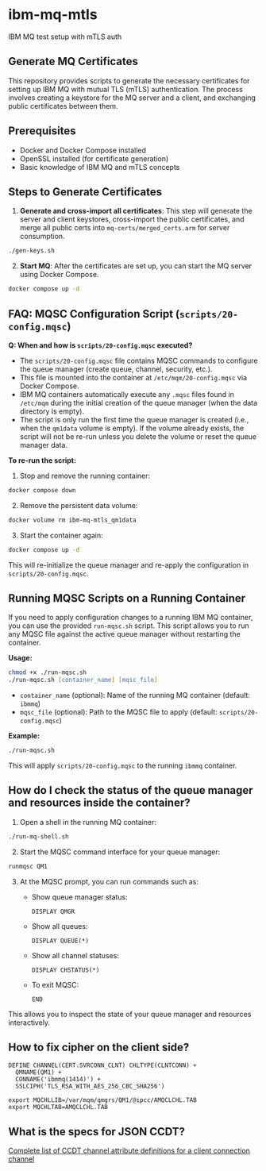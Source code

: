 # ibm-mq-mtls
IBM MQ test setup with mTLS auth 


## Generate MQ Certificates
This repository provides scripts to generate the necessary certificates for setting up IBM MQ with mutual TLS (mTLS) authentication. The process involves creating a keystore for the MQ server and a client, and exchanging public certificates between them.

## Prerequisites
- Docker and Docker Compose installed
- OpenSSL installed (for certificate generation)
- Basic knowledge of IBM MQ and mTLS concepts

## Steps to Generate Certificates
1. **Generate and cross-import all certificates**: This step will generate the server and client keystores, cross-import the public certificates, and merge all public certs into `mq-certs/merged_certs.arm` for server consumption.

```bash
./gen-keys.sh
```

2. **Start MQ**: After the certificates are set up, you can start the MQ server using Docker Compose.

```bash
docker compose up -d
```

## FAQ: MQSC Configuration Script (`scripts/20-config.mqsc`)

**Q: When and how is `scripts/20-config.mqsc` executed?**

- The `scripts/20-config.mqsc` file contains MQSC commands to configure the queue manager (create queue, channel, security, etc.).
- This file is mounted into the container at `/etc/mqm/20-config.mqsc` via Docker Compose.
- IBM MQ containers automatically execute any `.mqsc` files found in `/etc/mqm` during the initial creation of the queue manager (when the data directory is empty).
- The script is only run the first time the queue manager is created (i.e., when the `qm1data` volume is empty). If the volume already exists, the script will not be re-run unless you delete the volume or reset the queue manager data.

**To re-run the script:**
1. Stop and remove the running container:

```bash
docker compose down
```
2. Remove the persistent data volume:

```bash
docker volume rm ibm-mq-mtls_qm1data
```
3. Start the container again:

```bash
docker compose up -d
```
This will re-initialize the queue manager and re-apply the configuration in `scripts/20-config.mqsc`.

## Running MQSC Scripts on a Running Container

If you need to apply configuration changes to a running IBM MQ container, you can use the provided `run-mqsc.sh` script. This script allows you to run any MQSC file against the active queue manager without restarting the container.

**Usage:**

```zsh
chmod +x ./run-mqsc.sh
./run-mqsc.sh [container_name] [mqsc_file]
```
- `container_name` (optional): Name of the running MQ container (default: `ibmmq`)
- `mqsc_file` (optional): Path to the MQSC file to apply (default: `scripts/20-config.mqsc`)

**Example:**

```zsh
./run-mqsc.sh
```

This will apply `scripts/20-config.mqsc` to the running `ibmmq` container.

## How do I check the status of the queue manager and resources inside the container?

1. Open a shell in the running MQ container:

```zsh
./run-mq-shell.sh
```
2. Start the MQSC command interface for your queue manager:

```zsh
runmqsc QM1
```

3. At the MQSC prompt, you can run commands such as:

   - Show queue manager status:
     ```
     DISPLAY QMGR
     ```
   - Show all queues:
     ```
     DISPLAY QUEUE(*)
     ```
   - Show all channel statuses:
     ```
     DISPLAY CHSTATUS(*)
     ```
   - To exit MQSC:
     ```
     END
     ```

This allows you to inspect the state of your queue manager and resources interactively.

## How to fix cipher on the client side?

```
DEFINE CHANNEL(CERT.SVRCONN_CLNT) CHLTYPE(CLNTCONN) +
  QMNAME(QM1) +
  CONNAME('ibmmq(1414)') +
  SSLCIPH('TLS_RSA_WITH_AES_256_CBC_SHA256')
```

```
export MQCHLLIB=/var/mqm/qmgrs/QM1/@ipcc/AMQCLCHL.TAB
export MQCHLTAB=AMQCLCHL.TAB
```

## What is the specs for JSON CCDT?

[Complete list of CCDT channel attribute definitions for a client connection channel](https://www.ibm.com/docs/en/ibm-mq/9.2.x?topic=ccdt-json-examples)